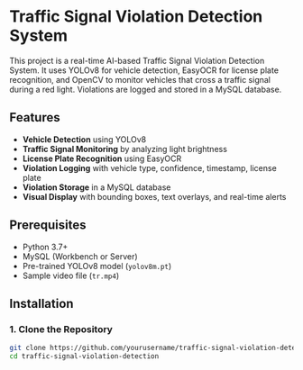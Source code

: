 # Traffic Signal Violation Detection System

This project is a real-time AI-based Traffic Signal Violation Detection System. It uses YOLOv8 for vehicle detection, EasyOCR for license plate recognition, and OpenCV to monitor vehicles that cross a traffic signal during a red light. Violations are logged and stored in a MySQL database.

## Features

- **Vehicle Detection** using YOLOv8
- **Traffic Signal Monitoring** by analyzing light brightness
- **License Plate Recognition** using EasyOCR
- **Violation Logging** with vehicle type, confidence, timestamp, license plate
- **Violation Storage** in a MySQL database
- **Visual Display** with bounding boxes, text overlays, and real-time alerts

## Prerequisites

- Python 3.7+
- MySQL (Workbench or Server)
- Pre-trained YOLOv8 model (`yolov8m.pt`)
- Sample video file (`tr.mp4`)

## Installation

### 1. Clone the Repository

```bash
git clone https://github.com/yourusername/traffic-signal-violation-detection.git
cd traffic-signal-violation-detection

